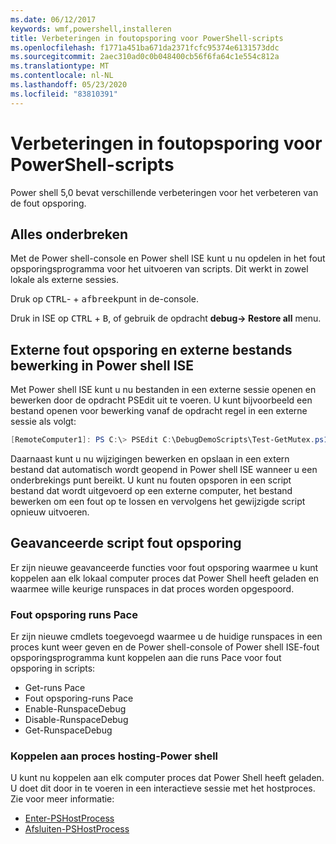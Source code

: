 ```yaml
---
ms.date: 06/12/2017
keywords: wmf,powershell,installeren
title: Verbeteringen in foutopsporing voor PowerShell-scripts
ms.openlocfilehash: f1771a451ba671da2371fcfc95374e6131573ddc
ms.sourcegitcommit: 2aec310ad0c0b048400cb56f6fa64c1e554c812a
ms.translationtype: MT
ms.contentlocale: nl-NL
ms.lasthandoff: 05/23/2020
ms.locfileid: "83810391"
---
```

# <a name="improvements-in-powershell-script-debugging"></a>Verbeteringen in foutopsporing voor PowerShell-scripts

Power shell 5,0 bevat verschillende verbeteringen voor het verbeteren van de fout opsporing.

## <a name="break-all"></a>Alles onderbreken

Met de Power shell-console en Power shell ISE kunt u nu opdelen in het fout opsporingsprogramma voor het uitvoeren van scripts. Dit werkt in zowel lokale als externe sessies.

Druk op <kbd>CTRL</kbd>- + <kbd>afbreek</kbd>punt in de-console.

Druk in ISE op <kbd>CTRL</kbd> + <kbd>B</kbd>, of gebruik de opdracht **debug-> Restore all** menu.

## <a name="remote-debugging-and-remote-file-editing-in-powershell-ise"></a>Externe fout opsporing en externe bestands bewerking in Power shell ISE

Met Power shell ISE kunt u nu bestanden in een externe sessie openen en bewerken door de opdracht PSEdit uit te voeren.
U kunt bijvoorbeeld een bestand openen voor bewerking vanaf de opdracht regel in een externe sessie als volgt:

```powershell
[RemoteComputer1]: PS C:\> PSEdit C:\DebugDemoScripts\Test-GetMutex.ps1
```

Daarnaast kunt u nu wijzigingen bewerken en opslaan in een extern bestand dat automatisch wordt geopend in Power shell ISE wanneer u een onderbrekings punt bereikt. U kunt nu fouten opsporen in een script bestand dat wordt uitgevoerd op een externe computer, het bestand bewerken om een fout op te lossen en vervolgens het gewijzigde script opnieuw uitvoeren.

## <a name="advanced-script-debugging"></a>Geavanceerde script fout opsporing

Er zijn nieuwe geavanceerde functies voor fout opsporing waarmee u kunt koppelen aan elk lokaal computer proces dat Power Shell heeft geladen en waarmee wille keurige runspaces in dat proces worden opgespoord.

### <a name="runspace-debugging"></a>Fout opsporing runs Pace

Er zijn nieuwe cmdlets toegevoegd waarmee u de huidige runspaces in een proces kunt weer geven en de Power shell-console of Power shell ISE-fout opsporingsprogramma kunt koppelen aan die runs Pace voor fout opsporing in scripts:

- Get-runs Pace
- Fout opsporing-runs Pace
- Enable-RunspaceDebug
- Disable-RunspaceDebug
- Get-RunspaceDebug

### <a name="attach-to-process-hosting-powershell"></a>Koppelen aan proces hosting-Power shell

U kunt nu koppelen aan elk computer proces dat Power Shell heeft geladen. U doet dit door in te voeren in een interactieve sessie met het hostproces. Zie voor meer informatie:

- [Enter-PSHostProcess](/powershell/module/Microsoft.PowerShell.Core/Enter-PSHostProcess)
- [Afsluiten-PSHostProcess](/powershell/module/Microsoft.PowerShell.Core/Exit-PSHostProcess)
